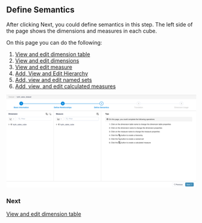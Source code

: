 ## Define Semantics

After clicking Next, you could define semantics in this step. The left side of the page shows the dimensions and measures in each cube.

On this page you can do the following:

1. [View and edit dimension table](s3_1_dimension_table.en.md)
2. [View and edit dimensions](s3_2_dimension.en.md)
3. [View and edit measure](s3_3_measure.en.md)
4. [Add, View and Edit Hierarchy](s3_4_hierarchy.en.md)
5. [Add, view and edit named sets](s3_5_namedset.en.md)
6. [Add, view, and edit calculated measures](s3_6_calculated_measure.en.md)

![define semantics](images/semantic/define_semantics.en.png)

### Next

[View and edit dimension table](s3_1_dimension_table.en.md)